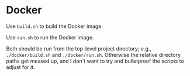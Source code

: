 # Docker
Use `build.sh` to build the Docker image.

Use `run.sh` to run the Docker image.

Both should be run from the top-level project directory; e.g., `./docker/build.sh` and `./docker/run.sh`. Otherwise the relative directory paths get messed up, and I don't want to try and bulletproof the scripts to adjust for it.

